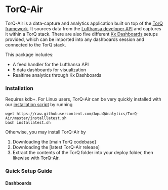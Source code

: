 # TorQ-Air

TorQ-Air is a data-capture and analytics application built on top of the [TorQ framework](https://aquaqanalytics.github.io/TorQ/). It sources data from the [Lufthansa developer API](https://developer.lufthansa.com/page) and captures it within a TorQ stack. There are also five different [Kx Dashboards](https://code.kx.com/dashboards/) setups provided, which can be imported into any dashboards session and connected to the TorQ stack. 

This package includes:  

 - A feed handler for the Lufthansa API
 - 5 data dashboards for visualization
 - Realtime analytics through Kx Dashboards
 

### Installation

Requires kdb+. For Linux users, TorQ-Air can be very quickly installed with our [installation script](https://www.aquaq.co.uk/q/torq-installation-script/) by running
```  
wget https://raw.githubusercontent.com/AquaQAnalytics/TorQ-Air/master/installlatest.sh
bash installatest.sh
```
Otherwise, you may install TorQ-Air by
1. Downloading the [main TorQ codebase]
2. Downloading the [latest TorQ-Air release]
3. Extract the contents of the TorQ folder into your deploy folder, then likewise with TorQ-Air. 

### Quick Setup Guide



#### Dashboards
